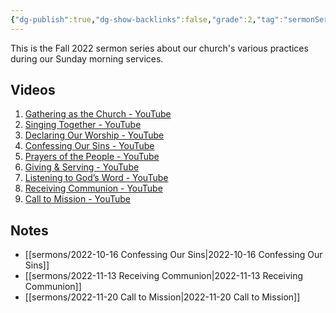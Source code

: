 ```yaml
---
{"dg-publish":true,"dg-show-backlinks":false,"grade":2,"tag":"sermonSeries","context":"Personal","type":"Resource","status":"Active","topic":"Sermon","dateCreated":"2023-08-09","permalink":"/sermons/2022-work-of-the-people/","dgShowBacklinks":false,"dgPassFrontmatter":true}
---
```



This is the Fall 2022 sermon series about our church's various practices during our Sunday morning services.

## Videos

1. [Gathering as the Church - YouTube](https://www.youtube.com/watch?v=BufDGG7SRjo)
2. [Singing Together - YouTube](https://www.youtube.com/watch?v=WSBLdt6ywKE)
3. [Declaring Our Worship - YouTube](https://www.youtube.com/watch?v=DAFRI7I2fEI)
4. [Confessing Our Sins - YouTube](https://www.youtube.com/watch?v=vQvhynwhYws&t=19s)
5. [Prayers of the People - YouTube](https://www.youtube.com/watch?v=MbCRCpYJ9LU)
6. [Giving & Serving - YouTube](https://www.youtube.com/watch?v=vVEYjnYWA_M)
7. [Listening to God’s Word - YouTube](https://www.youtube.com/watch?v=7OMVbNU6ar0)
8. [Receiving Communion - YouTube](https://www.youtube.com/watch?v=sSl4yYrKfPs)
9. [Call to Mission - YouTube](https://www.youtube.com/watch?v=dweq86FGylY)

## Notes

- [[sermons/2022-10-16 Confessing Our Sins\|2022-10-16 Confessing Our Sins]]
- [[sermons/2022-11-13 Receiving Communion\|2022-11-13 Receiving Communion]]
- [[sermons/2022-11-20 Call to Mission\|2022-11-20 Call to Mission]]

